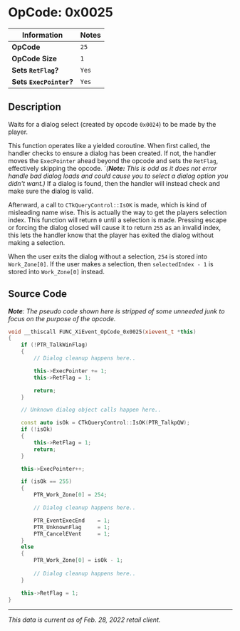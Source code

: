 # OpCode: 0x0025

| Information               | Notes |
|---                        |---    |
| **OpCode**                | `25`  |
| **OpCode Size**           | `1`   |
| **Sets `RetFlag`?**       | `Yes` |
| **Sets `ExecPointer`?**   | `Yes` |

## Description

Waits for a dialog select (created by opcode `0x0024`) to be made by the player.

This function operates like a yielded coroutine. When first called, the handler checks to ensure a dialog has been created. If not, the handler moves the `ExecPointer` ahead beyond the opcode and sets the `RetFlag`, effectively skipping the opcode. `_(**Note:** This is odd as it does not error handle bad dialog loads and could cause you to select a dialog option you didn't want.)_ If a dialog is found, then the handler will instead check and make sure the dialog is valid.

Afterward, a call to `CTkQueryControl::IsOK` is made, which is kind of misleading name wise. This is actually the way to get the players selection index. This function will return `0` until a selection is made. Pressing escape or forcing the dialog closed will cause it to return `255` as an invalid index, this lets the handler know that the player has exited the dialog without making a selection.

When the user exits the dialog without a selection, `254` is stored into `Work_Zone[0]`. If the user makes a selection, then `selectedIndex - 1` is stored into `Work_Zone[0]` instead.

## Source Code

_**Note**: The pseudo code shown here is stripped of some unneeded junk to focus on the purpose of the opcode._

```cpp
void __thiscall FUNC_XiEvent_OpCode_0x0025(xievent_t *this)
{
    if (!PTR_TalkWinFlag)
    {
        // Dialog cleanup happens here..

        this->ExecPointer += 1;
        this->RetFlag = 1;

        return;
    }

    // Unknown dialog object calls happen here..

    const auto isOk = CTkQueryControl::IsOK(PTR_TalkpQW);
    if (!isOk)
    {
        this->RetFlag = 1;
        return;
    }

    this->ExecPointer++;

    if (isOk == 255)
    {
        PTR_Work_Zone[0] = 254;

        // Dialog cleanup happens here..

        PTR_EventExecEnd    = 1;
        PTR_UnknownFlag     = 1;
        PTR_CancelEVent     = 1;
    }
    else
    {
        PTR_Work_Zone[0] = isOk - 1;
        
        // Dialog cleanup happens here..
    }

    this->RetFlag = 1;
}
```

---

_This data is current as of Feb. 28, 2022 retail client._